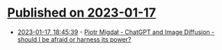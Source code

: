 # [Published on 2023-01-17](index.md)

* [2023-01-17, 18:45:39](https://lobste.rs/s/9jflcy/piotr_migdal_chatgpt_image_diffusion) - [Piotr Migdał - ChatGPT and Image Diffusion - should I be afraid or harness its power?](https://www.youtube.com/watch?v=oEHYzEBv6yg)
